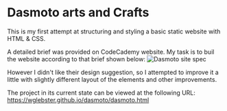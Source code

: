 # Dasmoto arts and Crafts

This is my first attempt at structuring and styling a basic static website with HTML & CSS.

A detailed brief was provided on CodeCademy website. My task is to buil the website according to that brief shown below:
![Dasmoto site spec](https://content.codecademy.com/courses/freelance-1/unit-2/dasmotos-arts_redline.jpg)

However I didn't like their design suggestion, so I attempted to improve it a little with slightly different layout of the elements and other improvements.

The project in its current state can be viewed at the following URL: <https://wglebster.github.io/dasmoto/dasmoto.html>
